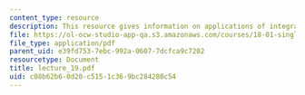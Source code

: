 ```yaml
---
content_type: resource
description: This resource gives information on applications of integration to volumes.
file: https://ol-ocw-studio-app-qa.s3.amazonaws.com/courses/18-01-single-variable-calculus-fall-2005/c08b62b60d20c5151c369bc284280c54_lecture_19.pdf
file_type: application/pdf
parent_uid: e39fd753-7ebc-992a-0607-7dcfca9c7202
resourcetype: Document
title: lecture_19.pdf
uid: c08b62b6-0d20-c515-1c36-9bc284280c54
---
```

